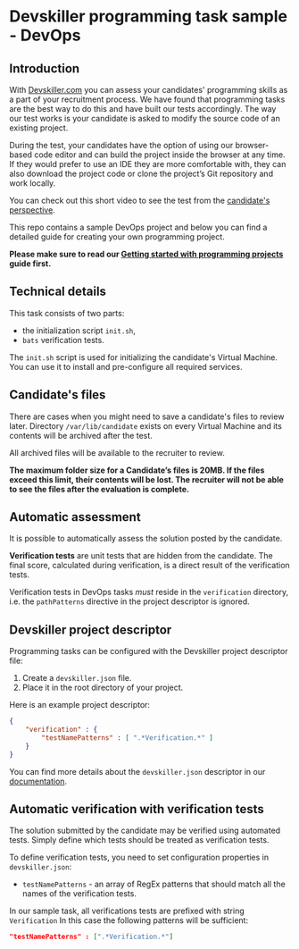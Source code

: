 # Devskiller programming task sample - DevOps

## Introduction

With [Devskiller.com](https://devskiller.com) you can assess your candidates'
programming skills as a part of your recruitment process. We have found that
programming tasks are the best way to do this and have built our tests
accordingly. The way our test works is your candidate is asked to modify the
source code of an existing project.

During the test, your candidates have the option of using our browser-based
code editor and can build the project inside the browser at any time. If they
would prefer to use an IDE they are more comfortable with, they can also
download the project code or clone the project’s Git repository and work
locally.

You can check out this short video to see the test from the [candidate's
perspective](https://devskiller.zendesk.com/hc/en-us/articles/360019534639-How-the-TalentScore-test-looks-like-from-the-candidate-perspective).

This repo contains a sample DevOps project and below you can find a detailed
guide for creating your own programming project.

**Please make sure to read our [Getting started with programming
projects](https://devskiller.zendesk.com/hc/en-us/articles/360019531059-Getting-started-with-Programming-Tasks) guide first.**

## Technical details

This task consists of two parts:

 * the initialization script `init.sh`,
 * `bats` verification tests.

The `init.sh` script is used for initializing the candidate's Virtual Machine.
You can use it to install and pre-configure all required services.

## Candidate's files

There are cases when you might need to save a candidate's files to review later. Directory `/var/lib/candidate` exists on every Virtual Machine and its contents will be archived after the test.

All archived files will be available to the recruiter to review. 

**The maximum folder size for a Candidate’s files is 20MB. If the files exceed this limit, their contents will be lost. The recruiter will not be able to see the files after the evaluation is complete.**

## Automatic assessment

It is possible to automatically assess the solution posted by the candidate.

**Verification tests** are unit tests that are hidden from the candidate. The
final score, calculated during verification, is a direct result of the
verification tests.

Verification tests in DevOps tasks *must* reside in the `verification`
directory, i.e. the `pathPatterns` directive in the project descriptor is ignored.

## Devskiller project descriptor

Programming tasks can be configured with the Devskiller project descriptor
file:

1. Create a `devskiller.json` file.
2. Place it in the root directory of your project.

Here is an example project descriptor:

```json
{
    "verification" : {
        "testNamePatterns" : [ ".*Verification.*" ]
    }
}
```

You can find more details about the `devskiller.json` descriptor in our
[documentation](https://devskiller.zendesk.com/hc/en-us/articles/360019530419-Programming-task-project-descriptor).

## Automatic verification with verification tests

The solution submitted by the candidate may be verified using automated tests.
Simply define which tests should be treated as verification tests.

To define verification tests, you need to set configuration properties in
`devskiller.json`:

- `testNamePatterns` - an array of RegEx patterns that should match all the
  names of the verification tests.

In our sample task, all verifications tests are prefixed with string `Verification`
In this case the following patterns will be sufficient:

```json
"testNamePatterns" : [".*Verification.*"]
```
